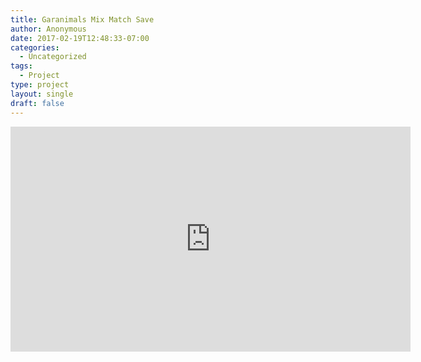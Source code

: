 ```yaml
---
title: Garanimals Mix Match Save
author: Anonymous
date: 2017-02-19T12:48:33-07:00
categories:
  - Uncategorized
tags:
  - Project
type: project
layout: single
draft: false
---
```


<iframe src="https://player.vimeo.com/video/32025422" width="640" height="360" frameborder="0" webkitallowfullscreen mozallowfullscreen allowfullscreen></iframe>
